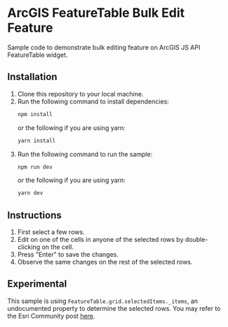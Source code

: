 # ArcGIS FeatureTable Bulk Edit Feature

Sample code to demonstrate bulk editing feature on ArcGIS JS API FeatureTable widget.

## Installation
1. Clone this repository to your local machine.
2. Run the following command to install dependencies:
    ```cmd
    npm install
    ```
    or the following if you are using yarn:
    ```cmd
    yarn install
    ```
3. Run the following command to run the sample:
    ```cmd
    npm run dev
    ```
    or the following if you are using yarn:
    ```cmd
    yarn dev
    ```

## Instructions
1. First select a few rows.
2. Edit on one of the cells in anyone of the selected rows by double-clicking on the cell.
3. Press "Enter" to save the changes.
4. Observe the same changes on the rest of the selected rows.

## Experimental
This sample is using `FeatureTable.grid.selectedItems._items`, an undocumented property to determine the selected rows. You may refer to the Esri Community post [here](https://community.esri.com/t5/arcgis-api-for-javascript-questions/featuretable-get-selected-rows/td-p/1158129).
